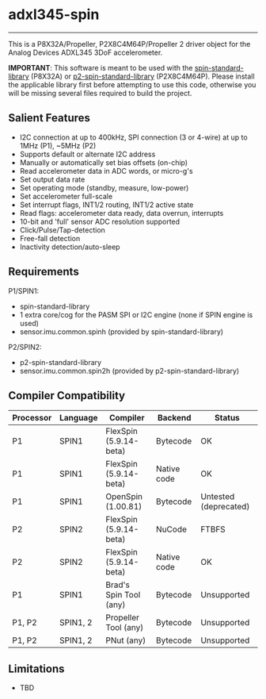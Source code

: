 # adxl345-spin 
--------------

This is a P8X32A/Propeller, P2X8C4M64P/Propeller 2 driver object for the Analog Devices ADXL345 3DoF accelerometer.

**IMPORTANT**: This software is meant to be used with the [spin-standard-library](https://github.com/avsa242/spin-standard-library) (P8X32A) or [p2-spin-standard-library](https://github.com/avsa242/p2-spin-standard-library) (P2X8C4M64P). Please install the applicable library first before attempting to use this code, otherwise you will be missing several files required to build the project.

## Salient Features

* I2C connection at up to 400kHz, SPI connection (3 or 4-wire) at up to 1MHz (P1), ~5MHz (P2)
* Supports default or alternate I2C address
* Manually or automatically set bias offsets (on-chip)
* Read accelerometer data in ADC words, or micro-g's
* Set output data rate
* Set operating mode (standby, measure, low-power)
* Set accelerometer full-scale
* Set interrupt flags, INT1/2 routing, INT1/2 active state
* Read flags: accelerometer data ready, data overrun, interrupts
* 10-bit and 'full' sensor ADC resolution supported
* Click/Pulse/Tap-detection
* Free-fall detection
* Inactivity detection/auto-sleep

## Requirements

P1/SPIN1:
* spin-standard-library
* 1 extra core/cog for the PASM SPI or I2C engine (none if SPIN engine is used)
* sensor.imu.common.spinh (provided by spin-standard-library)

P2/SPIN2:
* p2-spin-standard-library
* sensor.imu.common.spin2h (provided by p2-spin-standard-library)

## Compiler Compatibility

| Processor | Language | Compiler               | Backend     | Status                |
|-----------|----------|------------------------|-------------|-----------------------|
| P1        | SPIN1    | FlexSpin (5.9.14-beta) | Bytecode    | OK                    |
| P1        | SPIN1    | FlexSpin (5.9.14-beta) | Native code | OK                    |
| P1        | SPIN1    | OpenSpin (1.00.81)     | Bytecode    | Untested (deprecated) |
| P2        | SPIN2    | FlexSpin (5.9.14-beta) | NuCode      | FTBFS                 |
| P2        | SPIN2    | FlexSpin (5.9.14-beta) | Native code | OK                    |
| P1        | SPIN1    | Brad's Spin Tool (any) | Bytecode    | Unsupported           |
| P1, P2    | SPIN1, 2 | Propeller Tool (any)   | Bytecode    | Unsupported           |
| P1, P2    | SPIN1, 2 | PNut (any)             | Bytecode    | Unsupported           |

## Limitations

* TBD

